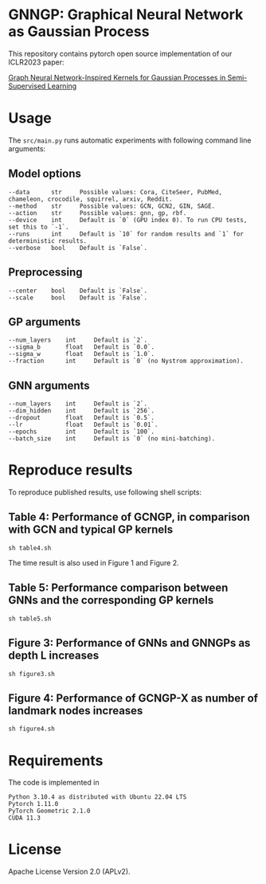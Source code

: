 # GNNGP: Graphical Neural Network as Gaussian Process
This repository contains pytorch open source implementation of our ICLR2023 paper:

[Graph Neural Network-Inspired Kernels for Gaussian Processes in Semi-Supervised Learning](https://openreview.net/pdf?id=flap0Bo6TK_)

# Usage
The `src/main.py` runs automatic experiments with following command line arguments:

## Model options
    --data      str     Possible values: Cora, CiteSeer, PubMed, chameleon, crocodile, squirrel, arxiv, Reddit.
    --method    str     Possible values: GCN, GCN2, GIN, SAGE.
    --action    str     Possible values: gnn, gp, rbf.
    --device    int     Default is `0` (GPU index 0). To run CPU tests, set this to `-1`.
    --runs      int     Default is `10` for random results and `1` for deterministic results.
    --verbose   bool    Default is `False`.

##  Preprocessing
    --center    bool    Default is `False`.
    --scale     bool    Default is `False`.

## GP arguments
    --num_layers    int     Default is `2`.
    --sigma_b       float   Default is `0.0`.
    --sigma_w       float   Default is `1.0`.
    --fraction      int     Default is `0` (no Nystrom approximation).

## GNN arguments
    --num_layers    int     Default is `2`.
    --dim_hidden    int     Default is `256`.
    --dropout       float   Default is `0.5`.
    --lr            float   Default is `0.01`.
    --epochs        int     Default is `100`.
    --batch_size    int     Default is `0` (no mini-batching).

# Reproduce results
To reproduce published results, use following shell scripts:

## Table 4: Performance of GCNGP, in comparison with GCN and typical GP kernels
    sh table4.sh
The time result is also used in Figure 1 and Figure 2.

## Table 5: Performance comparison between GNNs and the corresponding GP kernels
    sh table5.sh

## Figure 3: Performance of GNNs and GNNGPs as depth L increases
    sh figure3.sh

## Figure 4: Performance of GCNGP-X as number of landmark nodes increases
    sh figure4.sh

# Requirements
The code is implemented in

    Python 3.10.4 as distributed with Ubuntu 22.04 LTS
    Pytorch 1.11.0
    PyTorch Geometric 2.1.0
    CUDA 11.3

# License
Apache License Version 2.0 (APLv2).